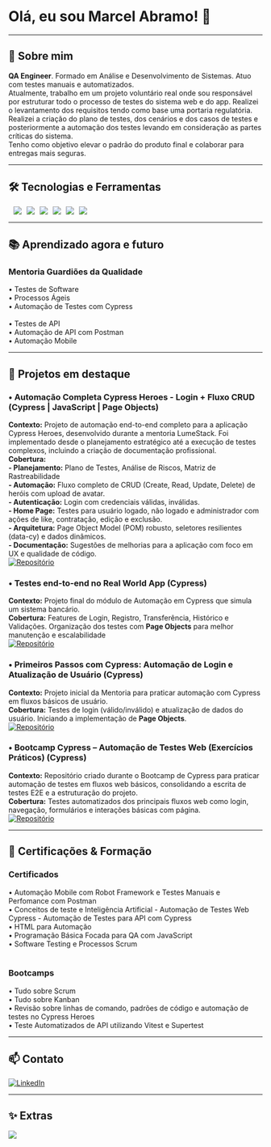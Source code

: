 # Olá, eu sou Marcel Abramo! 👋


---
<!--
**Marcel-Abramo/Marcel-Abramo** is a ✨ _special_ ✨ repository because its `README.md` (this file) appears on your GitHub profile.

Here are some ideas to get you started:

- 🔭 I’m currently working on ...
- 🌱 I’m currently learning ...
-->

## 🧭 Sobre mim
<p> 
<b>QA Engineer</b>. Formado em Análise e Desenvolvimento de Sistemas. Atuo com testes manuais e automatizados. <br>
Atualmente, trabalho em um projeto voluntário real onde sou responsável por estruturar todo o processo de testes do sistema web e do app.
Realizei o levantamento dos requisitos tendo como base uma portaria regulatória. Realizei a criação do plano de testes, dos cenários e dos casos de testes e posteriormente a automação dos testes levando em consideração as partes críticas do sistema.<br>
Tenho como objetivo elevar o padrão do produto final e colaborar para entregas mais seguras.
</p> 

---

## 🛠️ Tecnologias e Ferramentas

<div style="display: flex; gap: 10px;">
<br>
<img src="https://img.shields.io/badge/JavaScript-F7DF1E?logo=javascript&logoColor=000"/>
<img src="https://img.shields.io/badge/-cypress-%23E5E5E5?logo=cypress&logoColor=058a5e"/>
<img src="https://img.shields.io/badge/Postman-FF6C37?logo=postman&logoColor=fff"/>
<img src="https://img.shields.io/badge/Node.js-339933?logo=nodedotjs&logoColor=fff"/>
<img src="https://img.shields.io/badge/GitHub-181717?logo=github&logoColor=fff"/>
<img src="https://img.shields.io/badge/Git%20Bash-FF0000?style=flat&logo=git&logoColor=yellow"/>
<br>
</div>

---

## 📚 Aprendizado agora e futuro

### Mentoria Guardiões da Qualidade 
• Testes de Software <br>
• Processos Ágeis <br>
• Automação de Testes com Cypress <br>  
• Testes de API <br> 
• Automação de API com Postman <br> 
• Automação Mobile <br>

---

## 🧪 Projetos em destaque

### • Automação Completa Cypress Heroes - Login + Fluxo CRUD (Cypress | JavaScript | Page Objects) <br>
<b>Contexto:</b> Projeto de automação end-to-end completo para a aplicação Cypress Heroes, desenvolvido durante a mentoria LumeStack. Foi implementado desde o planejamento estratégico até a execução de testes complexos, incluindo a criação de documentação profissional. 
<br>
<b>Cobertura:</b> <br>
  <b>- Planejamento:</b> Plano de Testes, Análise de Riscos, Matriz de Rastreabilidade <br>
  <b>- Automação:</b> Fluxo completo de CRUD (Create, Read, Update, Delete) de heróis com upload de avatar. <br>
  <b>- Autenticação:</b> Login com credenciais válidas, inválidas. <br>
  <b>- Home Page:</b> Testes para usuário logado, não logado e administrador com ações de like, contratação, edição e exclusão. <br>
  <b>- Arquitetura:</b> Page Object Model (POM) robusto, seletores resilientes (data-cy) e dados dinâmicos. <br>
  <b>- Documentação:</b> Sugestões de melhorias para a aplicação com foco em UX e qualidade de código.
<br>
[![Repositório](https://img.shields.io/badge/Repositório-181717?logo=github&logoColor=white)](https://github.com/Marcel-Abramo/cypress-heroes.git)

### • Testes end‑to‑end no Real World App (Cypress) <br>
<b>Contexto:</b> Projeto final do módulo de Automação em Cypress que simula um sistema bancário. 
<br>
<b>Cobertura:</b> Features de Login, Registro, Transferência, Histórico e Validações. Organização dos testes com <b>Page Objects</b> para melhor manutenção e escalabilidade
<br>
[![Repositório](https://img.shields.io/badge/Repositório-181717?logo=github&logoColor=white)](https://github.com/Marcel-Abramo/RWA-exercises)

### • Primeiros Passos com Cypress: Automação de Login e Atualização de Usuário (Cypress) <br>
<b>Contexto:</b> Projeto inicial da Mentoria para praticar automação com Cypress em fluxos básicos de usuário. 
<br>
<b>Cobertura:</b> Testes de login (válido/inválido) e atualização de dados do usuário. Iniciando a implementação de <b>Page Objects</b>. 
<br>
[![Repositório](https://img.shields.io/badge/Repositório-181717?logo=github&logoColor=white)](https://github.com/Marcel-Abramo/primeiros-passos-cypress)

### • Bootcamp Cypress – Automação de Testes Web (Exercícios Práticos) (Cypress) <br>
<b>Contexto:</b> Repositório criado durante o Bootcamp de Cypress para praticar automação de testes em fluxos web básicos, consolidando a escrita de testes E2E e a estruturação do projeto. 
<br>
<b>Cobertura:</b> Testes automatizados dos principais fluxos web como login, navegação, formulários e interações básicas com página. 
<br>
[![Repositório](https://img.shields.io/badge/Repositório-181717?logo=github&logoColor=white)](https://github.com/Marcel-Abramo/bootcamp-cypress)


<!--
! 4) LibreClass
! Contexto: 
! Cobertura:
! 🔗 Repositório: link

! 4) CypressHeros
! Contexto: 
! Cobertura:
! 🔗 Repositório: link
🔗 <b>Repositório:</b> <a href="https://github.com/Marcel-Abramo/primeiros-passos-cypress"> link </a>


<a href="https://github.com/Marcel-Abramo/bootcamp-cypress">
  <img src="https://img.shields.io/badge/Repositório-181717?logo=github&logoColor=white" alt="Repositório" height="35">
</a>

-->




---

## 🏅 Certificações & Formação 
### Certificados
• Automação Mobile com Robot Framework e Testes Manuais e Perfomance com Postman <br>
• Conceitos de teste e Inteligência Artificial - Automação de Testes Web Cypress - Automação de Testes para API com Cypress <br> 
• HTML para Automação <br> 
• Programação Básica Focada para QA com JavaScript <br>
• Software Testing e Processos Scrum <br> 
<br>

### Bootcamps
• Tudo sobre Scrum <br>
• Tudo sobre Kanban <br>
• Revisão sobre linhas de comando, padrões de código e automação de testes no Cypress Heroes <br>
• Teste Automatizados de API utilizando Vitest e Supertest <br>

---

## 📫 Contato

[![LinkedIn](https://img.shields.io/badge/LinkedIn-blue?logo=linkedin&logoColor=white)](https://www.linkedin.com/in/marcel-abramo-8273b5224/) 

---

## ✨ Extras
<img src="https://img.shields.io/badge/Open%20to%20Work-darkgreen"/>

